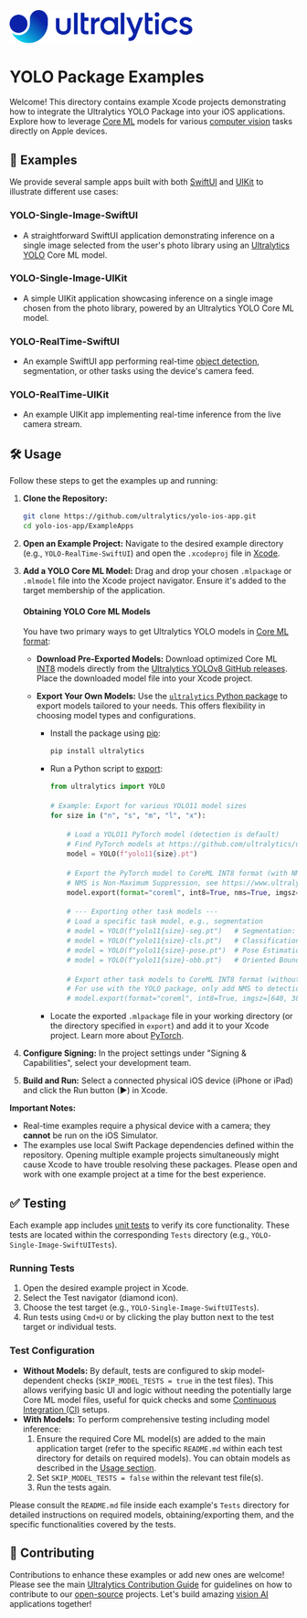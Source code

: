 <a href="https://www.ultralytics.com/"><img src="https://raw.githubusercontent.com/ultralytics/assets/main/logo/Ultralytics_Logotype_Original.svg" width="320" alt="Ultralytics logo"></a>

# YOLO Package Examples

Welcome! This directory contains example Xcode projects demonstrating how to integrate the Ultralytics YOLO Package into your iOS applications. Explore how to leverage [Core ML](https://developer.apple.com/documentation/coreml) models for various [computer vision](https://www.ultralytics.com/glossary/computer-vision-cv) tasks directly on Apple devices.

## 🚀 Examples

We provide several sample apps built with both [SwiftUI](https://developer.apple.com/xcode/swiftui/) and [UIKit](https://developer.apple.com/documentation/uikit) to illustrate different use cases:

### YOLO-Single-Image-SwiftUI

- A straightforward SwiftUI application demonstrating inference on a single image selected from the user's photo library using an [Ultralytics YOLO](https://docs.ultralytics.com/models/) Core ML model.

### YOLO-Single-Image-UIKit

- A simple UIKit application showcasing inference on a single image chosen from the photo library, powered by an Ultralytics YOLO Core ML model.

### YOLO-RealTime-SwiftUI

- An example SwiftUI app performing real-time [object detection](https://www.ultralytics.com/glossary/object-detection), segmentation, or other tasks using the device's camera feed.

### YOLO-RealTime-UIKit

- An example UIKit app implementing real-time inference from the live camera stream.

## 🛠️ Usage

Follow these steps to get the examples up and running:

1.  **Clone the Repository:**

    ```bash
    git clone https://github.com/ultralytics/yolo-ios-app.git
    cd yolo-ios-app/ExampleApps
    ```

2.  **Open an Example Project:** Navigate to the desired example directory (e.g., `YOLO-RealTime-SwiftUI`) and open the `.xcodeproj` file in [Xcode](https://developer.apple.com/xcode/).

3.  **Add a YOLO Core ML Model:** Drag and drop your chosen `.mlpackage` or `.mlmodel` file into the Xcode project navigator. Ensure it's added to the target membership of the application.

    #### Obtaining YOLO Core ML Models

    You have two primary ways to get Ultralytics YOLO models in [Core ML format](https://docs.ultralytics.com/integrations/coreml/):

    - **Download Pre-Exported Models:** Download optimized Core ML [INT8](https://www.ultralytics.com/glossary/model-quantization) models directly from the [Ultralytics YOLOv8 GitHub releases](https://github.com/ultralytics/ultralytics/releases). Place the downloaded model file into your Xcode project.
    - **Export Your Own Models:** Use the [`ultralytics` Python package](https://docs.ultralytics.com/quickstart/) to export models tailored to your needs. This offers flexibility in choosing model types and configurations.

      - Install the package using [pip](https://pip.pypa.io/en/stable/installation/):

        ```bash
        pip install ultralytics
        ```

      - Run a Python script to [export](https://docs.ultralytics.com/modes/export/):

         ```python
         from ultralytics import YOLO
         
         # Example: Export for various YOLO11 model sizes
         for size in ("n", "s", "m", "l", "x"):
         
             # Load a YOLO11 PyTorch model (detection is default)
             # Find PyTorch models at https://github.com/ultralytics/ultralytics/releases
             model = YOLO(f"yolo11{size}.pt") 
         
             # Export the PyTorch model to CoreML INT8 format (with NMS layers for detection)
             # NMS is Non-Maximum Suppression, see https://www.ultralytics.com/glossary/non-maximum-suppression-nms
             model.export(format="coreml", int8=True, nms=True, imgsz=[640, 384]) 
         
             # --- Exporting other task models ---
             # Load a specific task model, e.g., segmentation
             # model = YOLO(f"yolo11{size}-seg.pt")   # Segmentation: https://docs.ultralytics.com/tasks/segment/
             # model = YOLO(f"yolo11{size}-cls.pt")   # Classification: https://docs.ultralytics.com/tasks/classify/
             # model = YOLO(f"yolo11{size}-pose.pt")  # Pose Estimation: https://docs.ultralytics.com/tasks/pose/
             # model = YOLO(f"yolo11{size}-obb.pt")   # Oriented Bounding Box: https://docs.ultralytics.com/tasks/obb/
             
             # Export other task models to CoreML INT8 format (without NMS layers)
             # For use with the YOLO package, only add NMS to detection models.
             # model.export(format="coreml", int8=True, imgsz=[640, 384]) 
         ```

      - Locate the exported `.mlpackage` file in your working directory (or the directory specified in `export`) and add it to your Xcode project. Learn more about [PyTorch](https://pytorch.org/).

4.  **Configure Signing:** In the project settings under "Signing & Capabilities", select your development team.

5.  **Build and Run:** Select a connected physical iOS device (iPhone or iPad) and click the Run button (▶) in Xcode.

**Important Notes:**

- Real-time examples require a physical device with a camera; they **cannot** be run on the iOS Simulator.
- The examples use local Swift Package dependencies defined within the repository. Opening multiple example projects simultaneously might cause Xcode to have trouble resolving these packages. Please open and work with one example project at a time for the best experience.

## ✅ Testing

Each example app includes [unit tests](https://en.wikipedia.org/wiki/Unit_testing) to verify its core functionality. These tests are located within the corresponding `Tests` directory (e.g., `YOLO-Single-Image-SwiftUITests`).

### Running Tests

1.  Open the desired example project in Xcode.
2.  Select the Test navigator (diamond icon).
3.  Choose the test target (e.g., `YOLO-Single-Image-SwiftUITests`).
4.  Run tests using `Cmd+U` or by clicking the play button next to the test target or individual tests.

### Test Configuration

- **Without Models:** By default, tests are configured to skip model-dependent checks (`SKIP_MODEL_TESTS = true` in the test files). This allows verifying basic UI and logic without needing the potentially large Core ML model files, useful for quick checks and some [Continuous Integration (CI)](https://www.ultralytics.com/glossary/continuous-integration-ci) setups.
- **With Models:** To perform comprehensive testing including model inference:
  1.  Ensure the required Core ML model(s) are added to the main application target (refer to the specific `README.md` within each test directory for details on required models). You can obtain models as described in the [Usage section](#obtaining-yolo-core-ml-models).
  2.  Set `SKIP_MODEL_TESTS = false` within the relevant test file(s).
  3.  Run the tests again.

Please consult the `README.md` file inside each example's `Tests` directory for detailed instructions on required models, obtaining/exporting them, and the specific functionalities covered by the tests.

## 🤝 Contributing

Contributions to enhance these examples or add new ones are welcome! Please see the main [Ultralytics Contribution Guide](https://docs.ultralytics.com/help/contributing/) for guidelines on how to contribute to our [open-source](https://opensource.org/osd) projects. Let's build amazing [vision AI](https://www.ultralytics.com/glossary/artificial-intelligence-ai) applications together!
